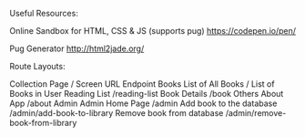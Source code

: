 Useful Resources:

Online Sandbox for HTML, CSS & JS (supports pug)
https://codepen.io/pen/

Pug Generator
http://html2jade.org/

Route Layouts:

Collection  Page / Screen                           URL Endpoint
Books       List of All Books                       /
            List of Books in User Reading List      /reading-list
            Book Details                            /book
Others      About App                               /about
Admin       Admin Home Page                         /admin
            Add book to the database                /admin/add-book-to-library
            Remove book from database               /admin/remove-book-from-library